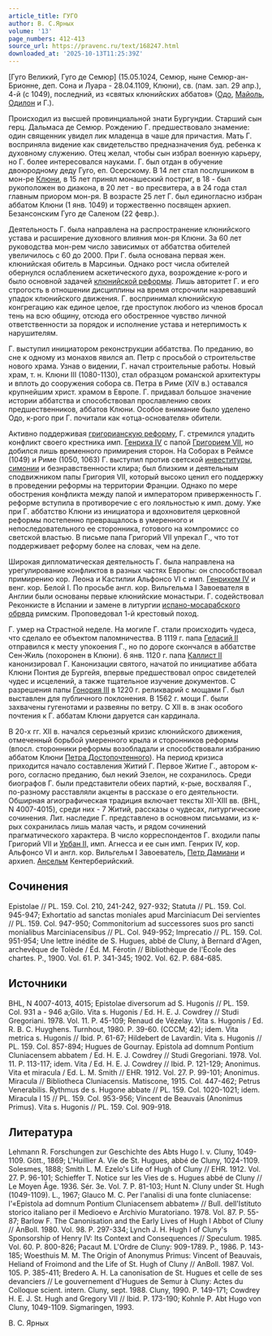 ```yaml
---
article_title: ГУГО
author: В. С.Ярных
volume: '13'
page_numbers: 412-413
source_url: https://pravenc.ru/text/168247.html
downloaded_at: '2025-10-13T11:25:39Z'
---
```


[Гуго Великий, Гуго де Семюр] (15.05.1024, Семюр, ныне Семюр-ан-Брионне, деп. Сона и Луара - 28.04.1109, Клюни), св. (пам. зап. 29 апр.), 4-й (с 1049), последний, из «святых клюнийских аббатов» ([Одо](https://pravenc.ru/text/Одо.html), [Майоль](https://pravenc.ru/text/Майоль.html), [Одилон](https://pravenc.ru/text/Одилон.html) и Г.).

Происходил из высшей провинциальной знати Бургундии. Старший сын герц. Дальмаса де Семюр. Рождению Г. предшествовало знамение: один священник увидел лик младенца в чаше для причастия. Мать Г. восприняла видение как свидетельство предназначения буд. ребенка к духовному служению. Отец желал, чтобы сын избрал военную карьеру, но Г. более интересовался науками. Г. был отдан в обучение двоюродному деду Гуго, еп. Осерскому. В 14 лет стал послушником в мон-ре [Клюни](https://pravenc.ru/text/Клюни.html), в 15 лет принял монашеский постриг, в 18 - был рукоположен во диакона, в 20 лет - во пресвитера, а в 24 года стал главным приором мон-ря. В возрасте 25 лет Г. был единогласно избран аббатом Клюни (1 янв. 1049) и торжественно посвящен архиеп. Безансонским Гуго де Саленом (22 февр.).

Деятельность Г. была направлена на распространение клюнийского устава и расширение духовного влияния мон-ря Клюни. За 60 лет руководства мон-рем число зависимых от аббатства обителей увеличилось с 60 до 2000. При Г. была основана первая жен. клюнийская обитель в Марсиньи. Однако рост числа обителей обернулся ослаблением аскетического духа, возрождение к-рого и было основной задачей [клюнийской реформы](<https://pravenc.ru/text/Клюнийская реформа.html>). Лишь авторитет Г. и его строгость в отношении дисциплины на время отсрочили назревавший упадок клюнийского движения. Г. воспринимал клюнийскую конгрегацию как единое целое, где проступок любого из членов бросал тень на всю общину, отсюда его обостренное чувство личной ответственности за порядок и исполнение устава и нетерпимость к нарушителям.

Г. выступил инициатором реконструкции аббатства. По преданию, во сне к одному из монахов явился ап. Петр с просьбой о строительстве нового храма. Узнав о видении, Г. начал строительные работы. Новый храм, т. н. Клюни III (1080-1130), стал образцом романской архитектуры и вплоть до сооружения собора св. Петра в Риме (XIV в.) оставался крупнейшим христ. храмом в Европе. Г. придавал большое значение истории аббатства и способствовал прославлению своих предшественников, аббатов Клюни. Особое внимание было уделено Одо, к-рого при Г. почитали как «отца-основателя» обители.

Активно поддерживая [григорианскую реформу](<https://pravenc.ru/text/григорианскую реформу.html>), Г. стремился уладить конфликт своего крестника имп. [Генриха IV](<https://pravenc.ru/text/Генриха IV.html>) с папой [Григорием VII](<https://pravenc.ru/text/Григорием VII.html>), но добился лишь временного примирения сторон. На Соборах в Реймсе (1049) и Риме (1050, 1063) Г. выступил против светской [инвеституры](https://pravenc.ru/text/инвеституры.html), [симонии](https://pravenc.ru/text/симония.html) и безнравственности клира; был близким и деятельным сподвижником папы Григория VII, который высоко ценил его поддержку в проведении реформы на территории Франции. Однако по мере обострения конфликта между папой и императором приверженность Г. реформе вступила в противоречие с его лояльностью к имп. дому. Уже при Г. аббатство Клюни из инициатора и вдохновителя церковной реформы постепенно превращалось в умеренного и непоследовательного ее сторонника, готового на компромисс со светской властью. В письме папа Григорий VII упрекал Г., что тот поддерживает реформу более на словах, чем на деле.

Широкая дипломатическая деятельность Г. была направлена на урегулирование конфликтов в разных частях Европы: он способствовал примирению кор. Леона и Кастилии Альфонсо VI с имп. [Генрихом IV](<https://pravenc.ru/text/Генрих IV.html>) и венг. кор. Белой I. По просьбе англ. кор. Вильгельма I Завоевателя в Англии были основаны первые клюнийские монастыри. Г. содействовал Реконкисте в Испании и замене в литургии [испано-мосарабского обряда](<https://pravenc.ru/text/испано-мосарабского обряда.html>) римским. Проповедовал 1-й крестовый поход.

Г. умер на Страстной неделе. На могиле Г. стали происходить чудеса, что сделало ее объектом паломничества. В 1119 г. папа [Геласий II](<https://pravenc.ru/text/Геласий II.html>) отправился к месту упокоения Г., но по дороге скончался в аббатстве Сен-Жиль (похоронен в Клюни). 6 янв. 1120 г. папа [Каллист II](<https://pravenc.ru/text/Каллист II.html>) канонизировал Г. Канонизации святого, начатой по инициативе аббата Клюни Понтия де Бургейя, впервые предшествовал опрос свидетелей чудес и исцелений, а также тщательное изучение документов. С разрешения папы [Гонория III](<https://pravenc.ru/text/Гонорий III.html>) в 1220 г. реликварий с мощами Г. был выставлен для публичного поклонения. В 1562 г. мощи Г. были захвачены гугенотами и развеяны по ветру. С XII в. в знак особого почтения к Г. аббатам Клюни даруется сан кардинала.

В 20-х гг. XII в. начался серьезный кризис клюнийского движения, отмеченный борьбой умеренного крыла и сторонников реформы (впосл. сторонники реформы возобладали и способствовали избранию аббатом Клюни [Петра Достопочтенного](<https://pravenc.ru/text/Петр Достопочтенный.html>)). На период кризиса приходится начало составления Житий Г. Первое Житие Г., автором к-рого, согласно преданию, был некий Эзелон, не сохранилось. Среди биографов Г. были представители обеих партий, к-рые, восхваляя Г., по-разному расставляли акценты в рассказе о его деятельности. Обширная агиографическая традиция включает тексты XII-XIII вв. (BHL, N 4007-4015), среди них - 7 Житий, рассказы о чудесах, литургические сочинения. Лит. наследие Г. представлено в основном письмами, из к-рых сохранилась лишь малая часть, и рядом сочинений прагматического характера. В число корреспондентов Г. входили папы Григорий VII и [Урбан II,](<https://pravenc.ru/text/Урбан II .html>) имп. Агнесса и ее сын имп. Генрих IV, кор. Альфонсо VI и англ. кор. Вильгельм I Завоеватель, [Петр Дамиани](<https://pravenc.ru/text/Петр Дамиани.html>) и архиеп. [Ансельм](https://pravenc.ru/text/Ансельм.html) Кентерберийский.

## Сочинения

Epistolae // PL. 159. Col. 210, 241-242, 927-932; Statuta // PL. 159. Col. 945-947; Exhortatio ad sanctas moniales apud Marciniacum Dei servientes // PL. 159. Col. 947-950; Commonitorium ad successores suos pro sancti monialibus Marciniacensibus // PL. Col. 949-952; Imprecatio // PL. 159. Col. 951-954; Une lettre inédite de S. Hugues, abbé de Cluny, à Bernard d'Agen, archevêque de Tolède / Éd. M. Férotin // Bibliothèque de l'École des chartes. P., 1900. Vol. 61. P. 341-345; 1902. Vol. 62. P. 684-685.

## Источники

BHL, N 4007-4013, 4015; Epistolae diversorum ad S. Hugonis // PL. 159. Col. 931 a - 946 a;Gilo. Vita s. Hugonis / Ed. H. E. J. Cowdrey // Studi Gregoriani. 1978. Vol. 11. P. 45-109; Renaud de Vézelay. Vita s. Hugonis / Ed. R. B. C. Huyghens. Turnhout, 1980. P. 39-60. (CCCM; 42); idem. Vita metrica s. Hugonis // Ibid. P. 61-67; Hildebert de Lavardin. Vita s. Hugonis // PL. 159. Col. 857-894; Hugues de Gournay. Epistola ad domnum Pontium Cluniacensem abbatem / Ed. H. E. J. Cowdrey // Studi Gregoriani. 1978. Vol. 11. P. 113-117; idem. Vita / Ed. H. E. J. Cowdrey // Ibid. P. 121-129; Anonimus. Vita et miracula / Ed. L. M. Smith // EHR. 1912. Vol. 27. P. 99-101; Anonimus. Miracula // Bibliotheca Cluniacensis. Matiscone, 1915. Col. 447-462; Petrus Venerabilis. Rythmus de s. Hugone abbate // PL. 159. Col. 1020-1021; idem. Miracula I 15 // PL. 159. Col. 953-956; Vincent de Beauvais (Anonimus Primus). Vita s. Hugonis // PL. 159. Col. 909-918.

## Литература

Lehmann R. Forschungen zur Geschichte des Abts Hugo I. v. Cluny, 1049-1109. Gött., 1869; L'Huillier A. Vie de St. Hugues, abbé de Cluny, 1024-1109. Solesmes, 1888; Smith L. M. Ezelo's Life of Hugh of Cluny // EHR. 1912. Vol. 27. P. 96-101; Schieffer T. Notice sur les Vies de s. Hugues abbé de Cluny // Le Moyen Âge. 1936. Sér. 3e. Vol. 7. P. 81-103; Hunt N. Cluny under St. Hugh (1049-1109). L., 1967; Glauco M. C. Per l'analisi di una fonte cluniacense: l'«Epistola ad domnum Pontium Cluniacensem abbatem» // Bull. dell'Istituto storico italiano per il Medioevo e Archivio Muratoriano. 1978. Vol. 87. P. 55-87; Barlow F. The Canonisation and the Early Lives of Hugh I Abbot of Cluny // AnBoll. 1980. Vol. 98. P. 297-334; Lynch J. H. Hugh I of Cluny's Sponsorship of Henry IV: Its Context and Consequences // Speculum. 1985. Vol. 60. P. 800-826; Pacaut M. L'Ordre de Cluny: 909-1789. P., 1986. P. 143-185; Woesthuis M. M. The Origin of Anonymus Primus: Vincent of Beauvais, Heliand of Froimond and the Life of St. Hugh of Cluny // AnBoll. 1987. Vol. 105. P. 385-411; Bredero A. H. La canonisation de St. Hugues et celle de ses devanciers // Le gouvernement d'Hugues de Semur à Cluny: Actes du Colloque scient. intern. Cluny, sept. 1988. Cluny, 1990. P. 149-171; Cowdrey H. E. J. St. Hugh and Gregory VII // Ibid. P. 173-190; Kohnle P. Abt Hugo von Cluny, 1049-1109. Sigmaringen, 1993.

В. С.  Ярных
